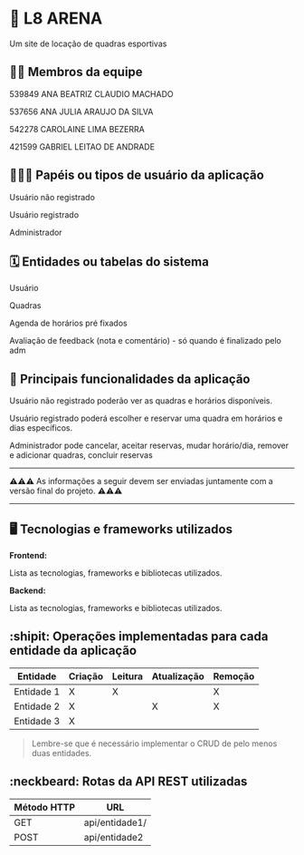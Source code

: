 # :checkered_flag: L8 ARENA

Um site de locação de quadras esportivas

## :technologist: Membros da equipe

539849 ANA BEATRIZ CLAUDIO MACHADO  

537656 ANA JULIA ARAUJO DA SILVA  

542278 CAROLAINE LIMA BEZERRA  

421599 GABRIEL LEITAO DE ANDRADE  

## :people_holding_hands: Papéis ou tipos de usuário da aplicação
Usuário não registrado  

Usuário registrado  

Administrador  


## :spiral_calendar: Entidades ou tabelas do sistema
Usuário  

Quadras  

Agenda de horários pré fixados

Avaliação de feedback (nota e comentário) - só quando é finalizado pelo adm


## :triangular_flag_on_post:	 Principais funcionalidades da aplicação
Usuário não registrado poderão ver as quadras e horários disponíveis.  

Usuário registrado poderá escolher e reservar uma quadra em horários e dias específicos.  

Administrador pode cancelar, aceitar reservas, mudar horário/dia, remover e adicionar quadras, concluir reservas



----

:warning::warning::warning: As informações a seguir devem ser enviadas juntamente com a versão final do projeto. :warning::warning::warning:


----

## :desktop_computer: Tecnologias e frameworks utilizados

**Frontend:**

Lista as tecnologias, frameworks e bibliotecas utilizados.

**Backend:**

Lista as tecnologias, frameworks e bibliotecas utilizados.


## :shipit: Operações implementadas para cada entidade da aplicação


| Entidade| Criação | Leitura | Atualização | Remoção |
| --- | --- | --- | --- | --- |
| Entidade 1 | X |  X  |  | X |
| Entidade 2 | X |    |  X | X |
| Entidade 3 | X |    |  |  |

> Lembre-se que é necessário implementar o CRUD de pelo menos duas entidades.

## :neckbeard: Rotas da API REST utilizadas

| Método HTTP | URL |
| --- | --- |
| GET | api/entidade1/|
| POST | api/entidade2 |
